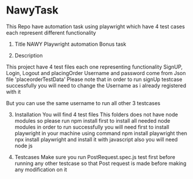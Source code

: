 # NawyTask
This Repo have automation task using playwright which have 4 test cases each represent different functionality 
1. Title
NAWY Playwright automation Bonus task

2. Description

This project have 4 test files each one representing functionality SignUP, Login, Logout and placingOrder
Username and password come from Json file 'placeorderTestData'
Please note that in order to run signUp testcase successfully you will need to change the Username
as i already registered with it

But you can use the same username to run all other 3 testcases


3. Installation
You will find 4 test files
This folders does not have node modules so please run npm install first to install all needed node modules
in order to run successfully you will need first to install playwright in your machine 
using command npm install playwright then npx install playwright and install it with javascript
also you will need node js 

5. Testcases
Make sure you run PostRequest.spec.js test first before running any other testcase 
so that Post request is made before making any modification on it
